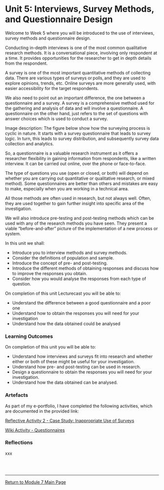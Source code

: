 # Unit 5: Interviews, Survey Methods, and Questionnaire Design

Welcome to Week 5 where you will be introduced to the use of interviews, survey methods and questionnaire design.

Conducting in-depth interviews is one of the most common qualitative research methods. It is a conversational piece, involving only respondent at a time. It provides opportunities for the researcher to get in depth details from the respondent.

A survey is one of the most important quantitative methods of collecting data. There are various types of surveys or polls, and they are used to explore opinions, trends, etc. Online surveys are more generally used, with easier accessibility for the target respondents.

We also need to point out an important difference, the one between a questionnaire and a survey. A survey is a comprehensive method used for the gathering and analysis of data and will involve a questionnaire. A questionnaire on the other hand, just refers to the set of questions with answer choices which is used to conduct a survey.

Image description: The figure below show how the surveying process is cyclic in nature. It starts with a survey questionnaire that leads to survey logic. In turn, this leads to survey distribution, and subsequently survey data collection and analytics.

So, a questionnaire is a valuable research instrument as it offers a researcher flexibility in gaining information from respondents, like a written interview. It can be carried out online, over the phone or face-to-face.

The type of questions you use (open or closed, or both) will depend on whether you are carrying out quantitative or qualitative research, or mixed method). Some questionnaires are better than others and mistakes are easy to make, especially when you are working in a technical area.

All those methods are often used in research, but not always well. Often, they are used together to gain further insight into specific area of the investigation.

We will also introduce pre-testing and post-testing methods which can be used with any of the research methods you have seen. They present a viable “before-and-after” picture of the implementation of a new process or system.

In this unit we shall:
 - Introduce you to interview methods and survey methods.
 - Consider the definitions of population and sample.
 - Introduce the concept of pre- and post-testing.
 - Introduce the different methods of obtaining responses and discuss how to improve the responses you obtain.
 - Consider how you would analyse the responses from each type of question.


On completion of this unit Lecturecast you will be able to:
 - Understand the difference between a good questionnaire and a poor one
 - Understand how to obtain the responses you will need for your investigation
 - Understand how the data obtained could be analysed

### Learning Outcomes
On completion of this unit you will be able to:
 - Understand how interviews and surveys fit into research and whether either or both of these might be useful for your investigation.
 - Understand how pre- and post-testing can be used in research.
 - Design a questionnaire to obtain the responses you will need for your investigation.
 - Understand how the data obtained can be analysed.

### Artefacts 
As part of my e-portfolio, I have completed the following activities, which are documented in the provided link:

[Reflective Activity 2 - Case Study: Inappropriate Use of Surveys](RMPP_Unit05_Activity.md) 

[Wiki Activity - Questionnaires](RMPP_Unit05_Wiki.md) 


### Reflections
xxx

<br><br>

--- 

[Return to Module 7 Main Page](RMPP_main.md)
